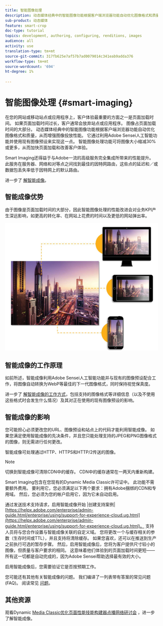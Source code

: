 ```yaml
---
title: 智能图像处理
description: 动态媒体经典中的智能图像功能根据客户端浏览器功能自动优化图像格式和质量，从而增强图像投放性能。 它通过利用Adobe Sensei人工智能功能并使用现有图像预设来实现这一点。 进一步了解智能图像处理，以及如何通过更快的页面加载使用它来优惠更好的客户体验。
sub-product: 动态媒体
feature: smart-crop
doc-type: tutorial
topics: development, authoring, configuring, renditions, images
audience: all
activity: use
translation-type: tm+mt
source-git-commit: 317fb625e7af57b7ad0079014c341eab9adda376
workflow-type: tm+mt
source-wordcount: '694'
ht-degree: 1%

---
```



# 智能图像处理 {#smart-imaging}

在您的网站或移动站点或应用程序上，客户体验最重要的方面之一是页面加载时间。 如果页面加载时间过长，客户通常会放弃站点或应用程序。 图像占页面加载时间的大部分。 动态媒体经典中的智能图像功能根据客户端浏览器功能自动优化图像格式和质量，从而增强图像投放性能。 它通过利用Adobe Sensei人工智能功能并使用现有图像预设来实现这一点。 智能图像处理功能可将图像大小缩减30%或更多，从而加快页面加载和改善客户体验。

Smart Imaging还得益于与Adobe一流的高级服务完全集成所带来的性能提升。 此服务在服务器、网络和对等点之间找到最佳的因特网路由，这些点的延迟和／或数据包丢失率低于因特网上的默认路由。

进一步了 [解智能成像](https://docs.adobe.com/content/help/en/experience-manager-64/assets/dynamic/imaging-faq.html)。

## 智能成像优势

由于图像是页面加载时间的大部分，因此智能图像处理的性能改进会对业务KPI产生深远影响，如更高的转化率、在网站上花费的时间以及更低的网站弹出率。

![图像](assets/smart-imaging/smart-imaging-1.png)

## 智能成像的工作原理

如前所述，智能成像利用Adobe Sensei人工智能功能并与现有的图像预设配合工作，将图像自动转换为WebP等最佳的下一代图像格式，同时保持视觉保真度。

进一步了 [解智能成像的工作方式](https://docs.adobe.com/content/help/en/experience-manager-64/assets/dynamic/imaging-faq.html#how-does-smart-imaging-work)，包括支持的图像格式等详细信息（以及不使用这些格式时会发生什么情况）及其对正在使用的现有图像预设的影响。

## 智能成像的影响

您可能担心必须更改您的URL、图像预设和站点上的代码才能利用智能成像。 如果您满足使用智能成像的先决条件，并且您只能处理支持的JPEG和PNG图像格式的图像，则无需进行任何更改。

智能成像可处理通过HTTP、HTTPS和HTTP/2传送的图像。

>[!NOTE]
>
>切换到智能成像可清除CDN中的缓存。 CDN中的缓存通常在一两天内重新构建。

Smart Imaging包含在您现有的Dynamic Media Classic许可证中。 此功能不需要额外费用。 要利用它，您必须满足以下两个要求：拥有Adobe捆绑的CDN和专用域。 然后，您必须为您的帐户启用它，因为它未自动启用。

通过发送技术支持请求，启用智能成像开始 |创建支持案例| [https://helpx.adobe.com/enterprise/admin-guide.html/enterprise/using/support-for-experience-cloud.ug.html](https://helpx.adobe.com/enterprise/admin-guide.html/enterprise/using/support-for-experience-cloud.ug.html)。 支持人员将与您合作设置与智能成像关联的自定义域。 您将更改一个与缓存相关的参数（生存时间或TTL），并且支持将清除缓存。 如果您喜欢，还可以在推送到生产之前执行可选的暂存步骤。 然后，启用智能成像后，您将为客户提供尺寸较小的图像，但质量与客户要求的相同。 这意味着他们体验到的页面加载时间更短——所有这一切都是自动完成的，因为Adobe Sensei帮助选择最有效的大小。

启用智能成像后，您需要验证它是否按预期工作。

您可能还有其他有关智能成像的问题。 我们编译了一列表带有答案的常见问题(FAQ)。 阅读常见 [问题](https://docs.adobe.com/content/help/en/experience-manager-64/assets/dynamic/imaging-faq.html)。

## 其他资源

观看Dynamic [Media Classic优化页面性能技能构建器点播网络研讨会](https://seminars.adobeconnect.com/pzc1gw0cihpv) ，进一步了解智能成像。
